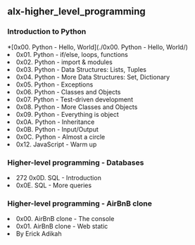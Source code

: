 <h2>alx-higher_level_programming</h2>
<h3>Introduction to Python</h3>
*[0x00. Python - Hello, World](./0x00. Python - Hello, World/)
<li>0x01. Python - if/else, loops, functions</li>
<li>0x02. Python - import & modules</li>
<li>0x03. Python - Data Structures: Lists, Tuples</li>
<li> 0x04. Python - More Data Structures: Set, Dictionary</li>
<li>0x05. Python - Exceptions</li>
<li>0x06. Python - Classes and Objects</li>
<li>0x07. Python - Test-driven development</li>
<li> 0x08. Python - More Classes and Objects </li>
<li>0x09. Python - Everything is object</li>
<li>0x0A. Python - Inheritance</li>
<li> 0x0B. Python - Input/Output</li>
<li> 0x0C. Python - Almost a circle</li>
<li>0x12. JavaScript - Warm up</li>
<h3>Higher-level programming - Databases</h3>
<li>272 0x0D. SQL - Introduction</li>
<li>0x0E. SQL - More queries</li>
<h3>Higher-level programming - AirBnB clone</h3>
<li> 0x00. AirBnB clone - The console</li>
<li>0x01. AirBnB clone - Web static</li>
<li>By Erick Adikah</li>
